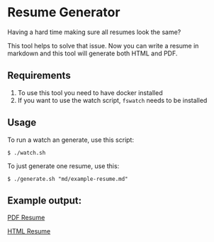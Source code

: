 # Resume Generator

Having a hard time making sure all resumes look the same?

This tool helps to solve that issue. Now you can write a resume in markdown and this tool will generate both HTML and PDF.


## Requirements
1. To use this tool you need to have docker installed
2. If you want to use the watch script, `fswatch` needs to be installed

## Usage
To run a watch an generate, use this script:
```console
$ ./watch.sh
```

To just generate one resume, use this:
```console
$ ./generate.sh "md/example-resume.md"
```


## Example output:

[PDF Resume](./pdf/example-resume.pdf)

[HTML Resume](./html/example-resume.html)

